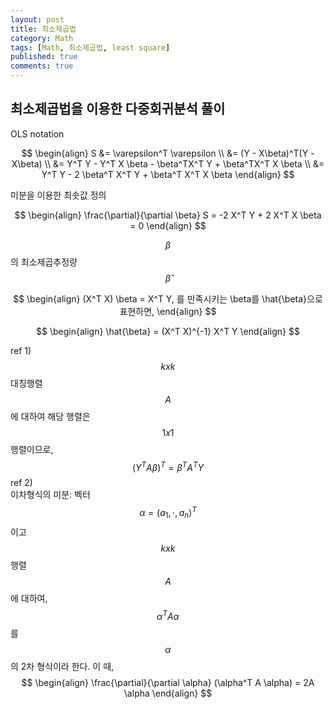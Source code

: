 ```yaml
---
layout: post
title: 최소제곱법
category: Math
tags: [Math, 최소제곱법, least square]
published: true
comments: true
---
```


최소제곱법을 이용한 다중회귀분석 풀이
---

OLS notation  

$$ \begin{align} 
	S &= \varepsilon^T \varepsilon \\
	&= (Y - X\beta)^T(Y - X\beta) \\
	&= Y^T Y - Y^T X \beta - \beta^TX^T Y + \beta^TX^T X \beta \\
	&= Y^T Y - 2 \beta^T X^T Y + \beta^T X^T X \beta 
	\end{align} $$

미분을 이용한 최솟값 정의  

$$  \begin{align}
	\frac{\partial}{\partial \beta} S = -2 X^T Y + 2 X^T X \beta = 0
	\end{align} $$

$$ \beta $$의 최소제곱추정량 $$\hat{\beta}$$  

$$ \begin{align} (X^T X) \beta = X^T Y, 를 만족시키는 \beta를 \hat{\beta}으로 표현하면,  \end{align} $$
	
$$ \begin{align} \hat{\beta} = (X^T X)^{-1} X^T Y \end{align} $$

ref 1)  
$$ k x k $$ 대칭행렬 $$ A $$ 에 대하여 해당 행렬은 $$ 1 x 1 $$ 행렬이므로,  
$$ (Y^T A \beta)^T = \beta^T A^T Y $$
ref 2)  
이차형식의 미분: 벡터 $$ \alpha = (a_1, \cdot, a_n)^T $$ 이고 $$ k x k $$ 행렬 $$ A $$에 대하여,
	$$ \alpha^T A \alpha $$ 를 $$ \alpha $$의 2차 형식이라 한다. 이 때,
$$  \begin{align}
	\frac{\partial}{\partial \alpha} (\alpha^T A \alpha) = 2A \alpha
	\end{align} $$
